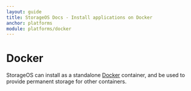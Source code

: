 ```yaml
---
layout: guide
title: StorageOS Docs - Install applications on Docker
anchor: platforms
module: platforms/docker
---
```


# Docker

StorageOS can install as a standalone [Docker](https://www.docker.com/) container, and be used to provide permanent storage for other containers.
